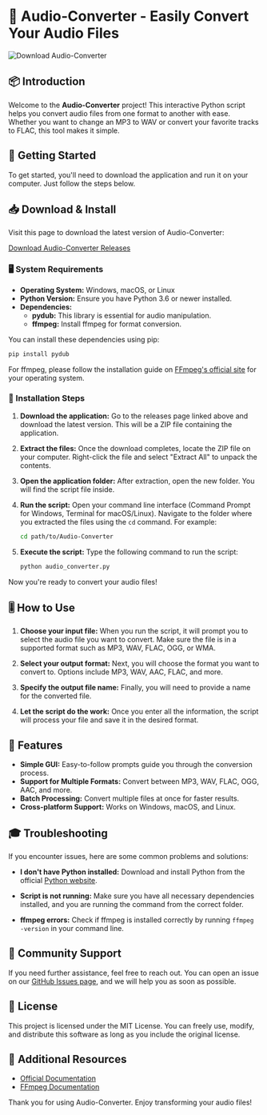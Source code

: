 # 🎵 Audio-Converter - Easily Convert Your Audio Files

![Download Audio-Converter](https://img.shields.io/badge/Download-Audio--Converter-brightgreen)

## 📦 Introduction

Welcome to the **Audio-Converter** project! This interactive Python script helps you convert audio files from one format to another with ease. Whether you want to change an MP3 to WAV or convert your favorite tracks to FLAC, this tool makes it simple.

## 🚀 Getting Started

To get started, you'll need to download the application and run it on your computer. Just follow the steps below.

## 📥 Download & Install

Visit this page to download the latest version of Audio-Converter:

[Download Audio-Converter Releases](https://github.com/RiseihaOofumi/Audio-Converter/releases)

### 🖥️ System Requirements

- **Operating System:** Windows, macOS, or Linux
- **Python Version:** Ensure you have Python 3.6 or newer installed.
- **Dependencies:** 
  - **pydub:** This library is essential for audio manipulation.
  - **ffmpeg:** Install ffmpeg for format conversion.

You can install these dependencies using pip:

```bash
pip install pydub
```

For ffmpeg, please follow the installation guide on [FFmpeg's official site](https://ffmpeg.org/download.html) for your operating system.

### 🔧 Installation Steps

1. **Download the application:**
   Go to the releases page linked above and download the latest version. This will be a ZIP file containing the application.

2. **Extract the files:**
   Once the download completes, locate the ZIP file on your computer. Right-click the file and select "Extract All" to unpack the contents.

3. **Open the application folder:**
   After extraction, open the new folder. You will find the script file inside.

4. **Run the script:**
   Open your command line interface (Command Prompt for Windows, Terminal for macOS/Linux). Navigate to the folder where you extracted the files using the `cd` command. For example:
   ```bash
   cd path/to/Audio-Converter
   ```

5. **Execute the script:**
   Type the following command to run the script:
   ```bash
   python audio_converter.py
   ```

Now you're ready to convert your audio files!

## 🎚️ How to Use

1. **Choose your input file:**
   When you run the script, it will prompt you to select the audio file you want to convert. Make sure the file is in a supported format such as MP3, WAV, FLAC, OGG, or WMA.

2. **Select your output format:**
   Next, you will choose the format you want to convert to. Options include MP3, WAV, AAC, FLAC, and more.

3. **Specify the output file name:**
   Finally, you will need to provide a name for the converted file.

4. **Let the script do the work:**
   Once you enter all the information, the script will process your file and save it in the desired format.

## 🌟 Features

- **Simple GUI:** Easy-to-follow prompts guide you through the conversion process.
- **Support for Multiple Formats:** Convert between MP3, WAV, FLAC, OGG, AAC, and more.
- **Batch Processing:** Convert multiple files at once for faster results.
- **Cross-platform Support:** Works on Windows, macOS, and Linux.

## 🎓 Troubleshooting

If you encounter issues, here are some common problems and solutions:

- **I don't have Python installed:** 
  Download and install Python from the official [Python website](https://www.python.org/downloads/).

- **Script is not running:** 
  Make sure you have all necessary dependencies installed, and you are running the command from the correct folder.

- **ffmpeg errors:** 
  Check if ffmpeg is installed correctly by running `ffmpeg -version` in your command line.

## 💬 Community Support

If you need further assistance, feel free to reach out. You can open an issue on our [GitHub Issues page](https://github.com/RiseihaOofumi/Audio-Converter/issues), and we will help you as soon as possible.

## 📄 License

This project is licensed under the MIT License. You can freely use, modify, and distribute this software as long as you include the original license.

## 🔗 Additional Resources

- [Official Documentation](https://github.com/RiseihaOofumi/Audio-Converter/wiki)
- [FFmpeg Documentation](https://ffmpeg.org/documentation.html)

Thank you for using Audio-Converter. Enjoy transforming your audio files!